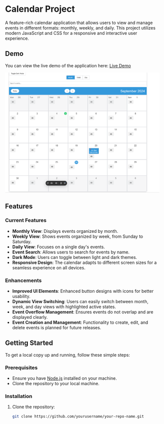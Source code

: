# Calendar Project

A feature-rich calendar application that allows users to view and manage events in different formats: monthly, weekly, and daily. This project utilizes modern JavaScript and CSS for a responsive and interactive user experience.

## Demo

You can view the live demo of the application here: [Live Demo](https://calender-jfiwhxr2o-ayushg701s-projects.vercel.app)

![Calendar Screenshot](./image.png)

## Features

### Current Features

- **Monthly View**: Displays events organized by month.
- **Weekly View**: Shows events organized by week, from Sunday to Saturday.
- **Daily View**: Focuses on a single day's events.
- **Event Search**: Allows users to search for events by name.
- **Dark Mode**: Users can toggle between light and dark themes.
- **Responsive Design**: The calendar adapts to different screen sizes for a seamless experience on all devices.

### Enhancements

- **Improved UI Elements**: Enhanced button designs with icons for better usability.
- **Dynamic View Switching**: Users can easily switch between month, week, and day views with highlighted active states.
- **Event Overflow Management**: Ensures events do not overlap and are displayed clearly.
- **Event Creation and Management**: Functionality to create, edit, and delete events is planned for future releases.

## Getting Started

To get a local copy up and running, follow these simple steps:

### Prerequisites

- Ensure you have [Node.js](https://nodejs.org/) installed on your machine.
- Clone the repository to your local machine.

### Installation

1. Clone the repository:
   ```bash
   git clone https://github.com/yourusername/your-repo-name.git
   ```
